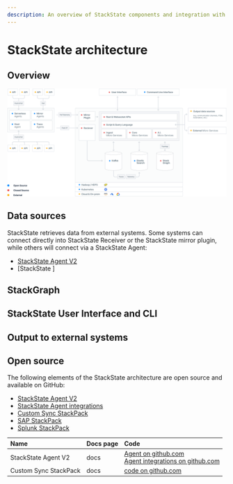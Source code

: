 ```yaml
---
description: An overview of StackState components and integration with external systems. 
---
```


# StackState architecture

## Overview



![StackState architecture overview](/.gitbook/assets/sts-architecture.svg)

## Data sources

StackState retrieves data from external systems. Some systems can connect directly into StackState Receiver or the StackState mirror plugin, while others will connect via a StackState Agent:

- [StackState Agent V2]()
- [StackState ]

## StackGraph


## StackState User Interface and CLI


## Output to external systems



## Open source

The following elements of the StackState architecture are open source and available on GitHub:

- [StackState Agent V2](https://github.com/StackVista/stackstate-agent)
- [StackState Agent integrations](https://github.com/StackVista/stackstate-agent-integrations)
- [Custom Sync StackPack](https://github.com/StackVista/stackpack-autosync)
- [SAP StackPack](https://github.com/StackVista/stackpack-sap)
- [Splunk StackPack](https://github.com/StackVista/stackpack-splunk)

| Name | Docs page | Code |
|:---|:---|:---|
| StackState Agent V2 | docs |  [Agent on github.com](https://github.com/StackVista/stackstate-agent)<br />[Agent integrations on github.com](https://github.com/StackVista/stackstate-agent-integrations) |
| Custom Sync StackPack | docs | [code on github.com](https://github.com/StackVista/stackpack-autosync) |
